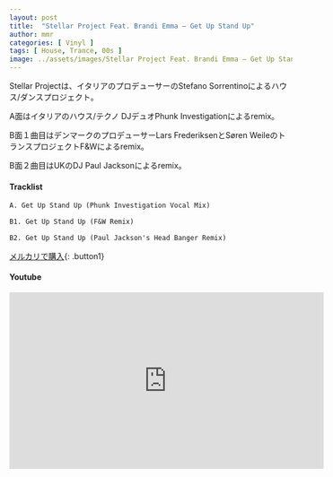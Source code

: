 ```yaml
---
layout: post
title:  "Stellar Project Feat. Brandi Emma – Get Up Stand Up"
author: mmr
categories: [ Vinyl ]
tags: [ House, Trance, 00s ]
image: ../assets/images/Stellar Project Feat. Brandi Emma – Get Up Stand Up.jpg
---
```


Stellar Projectは、イタリアのプロデューサーのStefano Sorrentinoによるハウス/ダンスプロジェクト。

A面はイタリアのハウス/テクノ DJデュオPhunk Investigationによるremix。

B面１曲目はデンマークのプロデューサーLars FrederiksenとSøren WeileのトランスプロジェクトF&Wによるremix。

B面２曲目はUKのDJ Paul Jacksonによるremix。

#### Tracklist
```md
A. Get Up Stand Up (Phunk Investigation Vocal Mix)

B1. Get Up Stand Up (F&W Remix)

B2. Get Up Stand Up (Paul Jackson's Head Banger Remix)
```

[メルカリで購入](https://jp.mercari.com/item/m14094369381?afid=6142608987){: .button1}

#### Youtube
<iframe width="560" height="315" src="https://www.youtube.com/embed/XM-RRHx0t20?si=s218iIZvNKDTuHdr" title="YouTube video player" frameborder="0" allow="accelerometer; autoplay; clipboard-write; encrypted-media; gyroscope; picture-in-picture; web-share" referrerpolicy="strict-origin-when-cross-origin" allowfullscreen></iframe>